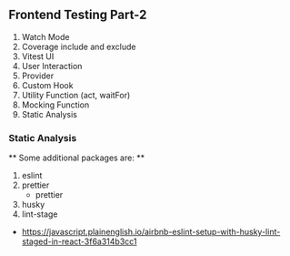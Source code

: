## Frontend Testing Part-2

1. Watch Mode
2. Coverage include and exclude
3. Vitest UI
4. User Interaction
5. Provider
6. Custom Hook
7. Utility Function (act, waitFor)
8. Mocking Function
9. Static Analysis

### Static Analysis

** Some additional packages are: **

1. eslint
2. prettier
    - prettier
3. husky
4. lint-stage

-   https://javascript.plainenglish.io/airbnb-eslint-setup-with-husky-lint-staged-in-react-3f6a314b3cc1
